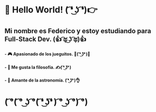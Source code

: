 # 👋 Hello World! ( ͡❛ ͜ʖ ͡❛)👉

## Mi nombre es Federico y estoy estudiando para Full-Stack Dev. (👍 ͡ಥ ͜ʖ ͡ಥ)👍

#### - 🎮 Apasionado de los jueguitos. 👊( ͡❛ ͜ʖ͡❛ )👊

#### - 💬 Me gusta la filosofía. ✍( ͡❛ ͜ʖ͡❛ )

#### - 🔭 Amante de la astronomía. ( ͡❛ ͜ʖ͡❛ )👌


# ( ͡°( ͡° ͜ʖ ͡°( ͡❛ ͜ʖ͡❛ ) ͡° ͜ʖ ͡°) ͡°)





